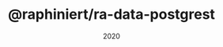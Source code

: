 ---
title: \@raphiniert/ra-data-postgrest
summary: PostgREST Data Provider For React-Admin
tags: [Web Development, npm]
categories: [Web Development]
date: "2020"

# Optional external URL for project (replaces project detail page).
external_link: https://www.npmjs.com/package/@raphiniert/ra-data-postgrest

image:
  caption: npm project page
  focal_point: Smart
---